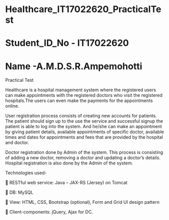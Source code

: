 # Healthcare_IT17022620_PracticalTest
# Student_ID_No - IT17022620
# Name -A.M.D.S.R.Ampemohotti

Practical Test

Healthcare is a hospital management system where the registered users can make appointments with the registered doctors who visit the registered hospitals.The users can even make the payments for the appointments online. 

User registration process consists of creating new accounts for patients. The patient should sign up to the use the service and successful signup the patient is able to log into the system. And he/she can make an appointment by giving patient details, available appointments of specific doctor, available times and dates for appointments and fees that are provided by the hospital and doctor. 

Doctor registration done by Admin of the system. This process is consisting of adding a new doctor, removing a doctor and updating a doctor’s details. Hospital registration is also done by the Admin of the system.

Technologies used-

 RESTful web service: Java – JAX-RS (Jersey) on Tomcat

 DB: MySQL

 View: HTML, CSS, Bootstrap (optional), Form and Grid UI design pattern

 Client-components: jQuery, Ajax for DC.

